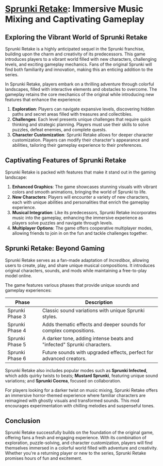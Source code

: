 # [Sprunki Retake](https://sprunki-retake.fun/): Immersive Music Mixing and Captivating Gameplay

## Exploring the Vibrant World of Sprunki Retake

Sprunki Retake is a highly anticipated sequel in the Sprunki franchise, building upon the charm and creativity of its predecessors. This game introduces players to a vibrant world filled with new characters, challenging levels, and exciting gameplay mechanics. Fans of the original Sprunki will find both familiarity and innovation, making this an enticing addition to the series.

In Sprunki Retake, players embark on a thrilling adventure through colorful landscapes, filled with interactive elements and obstacles to overcome. The gameplay retains the core mechanics of the original while introducing new features that enhance the experience:

1. **Exploration**: Players can navigate expansive levels, discovering hidden paths and secret areas filled with treasures and collectibles.
2. **Challenges**: Each level presents unique challenges that require quick thinking and strategic planning. Players must use their skills to solve puzzles, defeat enemies, and complete quests.
3. **Character Customization**: Sprunki Retake allows for deeper character customization. Players can modify their character's appearance and abilities, tailoring their gameplay experience to their preferences.

## Captivating Features of Sprunki Retake

Sprunki Retake is packed with features that make it stand out in the gaming landscape:

1. **Enhanced Graphics**: The game showcases stunning visuals with vibrant colors and smooth animations, bringing the world of Sprunki to life.
2. **New Characters**: Players will encounter a variety of new characters, each with unique abilities and personalities that enrich the gameplay experience.
3. **Musical Integration**: Like its predecessors, Sprunki Retake incorporates music into the gameplay, enhancing the immersive experience as players solve puzzles and navigate through levels.
4. **Multiplayer Options**: The game offers cooperative multiplayer modes, allowing friends to join in on the fun and tackle challenges together.

## Sprunki Retake: Beyond Gaming

Sprunki Retake serves as a fan-made adaptation of *Incredibox*, allowing users to create, play, and share unique musical compositions. It introduces original characters, sounds, and mods while maintaining a free-to-play model online.

The game features various phases that provide unique sounds and gameplay experiences:

| Phase               | Description                                                  |
|---------------------|--------------------------------------------------------------|
| Sprunki Phase 3     | Classic sound variations with unique Sprunki styles.        |
| Sprunki Phase 4     | Adds thematic effects and deeper sounds for complex compositions. |
| Sprunki Phase 5     | A darker tone, adding intense beats and "infected" Sprunki characters. |
| Sprunki Phase 6     | Future sounds with upgraded effects, perfect for advanced creators. |

Sprunki Retake also includes popular modes such as **Sprunki Infected**, which adds quirky twists to beats; **Mustard Sprunki**, featuring unique sound variations; and **Sprunki Cocrea**, focused on collaboration.

For players looking for a darker twist on music mixing, Sprunki Retake offers an immersive horror-themed experience where familiar characters are reimagined with ghostly visuals and transformed sounds. This mod encourages experimentation with chilling melodies and suspenseful tones.

## Conclusion

Sprunki Retake successfully builds on the foundation of the original game, offering fans a fresh and engaging experience. With its combination of exploration, puzzle-solving, and character customization, players will find themselves immersed in a colorful world filled with adventure and creativity. Whether you're a returning player or new to the series, Sprunki Retake promises hours of fun and excitement.
